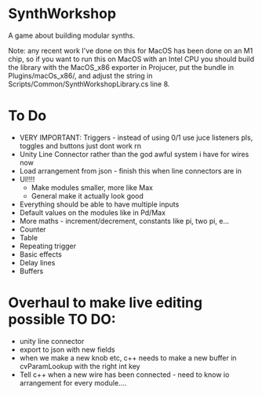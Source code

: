 # SynthWorkshop
A game about building modular synths.

Note: any recent work I've done on this for MacOS has been done on an M1 chip, so if you want to run this on MacOS with an Intel CPU you should build the library with the MacOS_x86 exporter in Projucer, put the bundle in Plugins/macOs_x86/, and adjust the string in Scripts/Common/SynthWorkshopLibrary.cs line 8.

# To Do
* VERY IMPORTANT: Triggers - instead of using 0/1 use juce listeners pls, toggles and buttons just dont work rn
* Unity Line Connector rather than the god awful system i have for wires now
* Load arrangement from json - finish this when line connectors are in
* UI!!!!
    * Make modules smaller, more like Max
    * General make it actually look good
* Everything should be able to have multiple inputs
* Default values on the modules like in Pd/Max
* More maths - increment/decrement, constants like pi, two pi, e...
* Counter
* Table
* Repeating trigger
* Basic effects
* Delay lines
* Buffers

# Overhaul to make live editing possible TO DO:
* unity line connector
* export to json with new fields
* when we make a new knob etc, c++ needs to make a new buffer in cvParamLookup with the right int key
* Tell c++ when a new wire has been connected - need to know io arrangement for every module....
